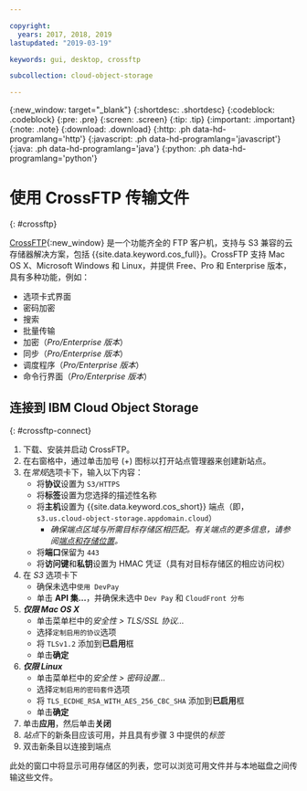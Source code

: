 ```yaml
---

copyright:
  years: 2017, 2018, 2019
lastupdated: "2019-03-19"

keywords: gui, desktop, crossftp

subcollection: cloud-object-storage

---
```

{:new_window: target="_blank"}
{:shortdesc: .shortdesc}
{:codeblock: .codeblock}
{:pre: .pre}
{:screen: .screen}
{:tip: .tip}
{:important: .important}
{:note: .note}
{:download: .download} 
{:http: .ph data-hd-programlang='http'} 
{:javascript: .ph data-hd-programlang='javascript'} 
{:java: .ph data-hd-programlang='java'} 
{:python: .ph data-hd-programlang='python'}


# 使用 CrossFTP 传输文件
{: #crossftp}

[CrossFTP](http://www.crossftp.com/){:new_window} 是一个功能齐全的 FTP 客户机，支持与 S3 兼容的云存储器解决方案，包括 {{site.data.keyword.cos_full}}。CrossFTP 支持 Mac OS X、Microsoft Windows 和 Linux，并提供 Free、Pro 和 Enterprise 版本，具有多种功能，例如：

* 选项卡式界面
* 密码加密
* 搜索
* 批量传输
* 加密（*Pro/Enterprise 版本*）
* 同步（*Pro/Enterprise 版本*）
* 调度程序（*Pro/Enterprise 版本*）
* 命令行界面（*Pro/Enterprise 版本*）

## 连接到 IBM Cloud Object Storage
{: #crossftp-connect}

1. 下载、安装并启动 CrossFTP。
2. 在右窗格中，通过单击加号 (+) 图标以打开站点管理器来创建新站点。
3. 在*常规*选项卡下，输入以下内容：
    * 将**协议**设置为 `S3/HTTPS`
    * 将**标签**设置为您选择的描述性名称
    * 将**主机**设置为 {{site.data.keyword.cos_short}} 端点（即，`s3.us.cloud-object-storage.appdomain.cloud`）
        * *确保端点区域与所需目标存储区相匹配。有关端点的更多信息，请参阅[端点和存储位置](/docs/services/cloud-object-storage?topic=cloud-object-storage-endpoints#endpoints)。*
    * 将**端口**保留为 `443`
    * 将**访问键**和**私钥**设置为 HMAC 凭证（具有对目标存储区的相应访问权）
4. 在 *S3* 选项卡下
    * 确保未选中`使用 DevPay`
    * 单击 **API 集...**，并确保未选中 `Dev Pay` 和 `CloudFront 分布`
5. ***仅限 Mac OS X***
    * 单击菜单栏中的*安全性 > TLS/SSL 协议...*
    * 选择`定制启用的协议`选项
    * 将 `TLSv1.2` 添加到**已启用**框
    * 单击**确定**
6. ***仅限 Linux***
    * 单击菜单栏中的*安全性 > 密码设置...*
    * 选择`定制启用的密码套件`选项
    * 将 `TLS_ECDHE_RSA_WITH_AES_256_CBC_SHA` 添加到**已启用**框
    * 单击**确定**
7. 单击**应用**，然后单击**关闭**
8. *站点*下的新条目应该可用，并且具有步骤 3 中提供的*标签*
9. 双击新条目以连接到端点

此处的窗口中将显示可用存储区的列表，您可以浏览可用文件并与本地磁盘之间传输这些文件。
